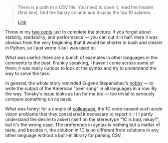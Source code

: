 ﻿> There is a path to a CSV file. You need to open it, read the header (first line), find the Salary column and display the top 10 salaries.

> *[Link](https://t.me/nikitonsky_chat/26402)*

Threw in my [two cents](https://gist.github.com/tonsky/881d5d8c4fbed818fe2905a7591a91e0#file-vkostyanetsky-1c) just to complete the picture. If you forget about stability, readability, and performance — you can cut it in half. Here it was obvious from the very beginning that it would be shorter in bash and clearer in Python, so I just wrote it as I was used to.

What was useful: there are a bunch of examples in other languages ​​in the comments to the post. Frankly speaking, I haven’t come across some of them; it was really curious to look at the syntax and try to understand the way to solve the task.

In general, the whole story reminded Eugene Stepanishev's [hobby](https://bolknote.ru/tags/beer99/) — to write the output of the American “beer song” in all languages ​​in a row. By the way, Tonsky's issue looks as fun for me too — too trivial to seriously compare something on its basis.

What was funny: for a couple of [colleagues](https://t.me/nikitonsky_pub/201?comment=26703), the 1C code caused such acute vision problems that they considered it necessary to report it :-) I partly understand the desire to assert itself on the stereotype “1C is bad, mkay?”, but it's the wrong case. The preference in syntax is nothing but a matter of taste, and besides it, the solution in 1C is no different from solutions in any other language without a built-in library for parsing CSV.